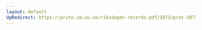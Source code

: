 ```yaml
---
layout: default
UpRedirect: https://pruto.im.uu.se/riksdagen-records-pdf/1873/prot-1873--ak--522/prot-1873--ak--522_001.pdf
---
```

